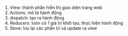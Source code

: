 1. View: thành phần hiển thị giao diện trang web
2. Actions: mô tả hành động
3. dispatch: tạo ra hành động
4. Reducers: luôn có 1 giá trị khởi tạo, thực hiện hành động
5. Store: lưu lại các phần tử và update ra view